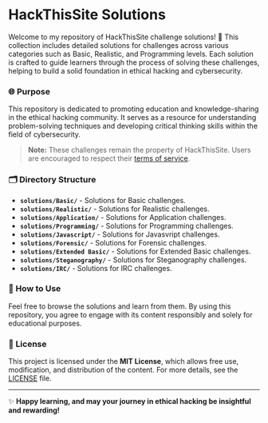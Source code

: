 # HackThisSite Solutions

Welcome to my repository of HackThisSite challenge solutions! 🌟 This collection includes detailed solutions for challenges across various categories such as Basic, Realistic, and Programming levels. Each solution is crafted to guide learners through the process of solving these challenges, helping to build a solid foundation in ethical hacking and cybersecurity.

### 🌐 Purpose
This repository is dedicated to promoting education and knowledge-sharing in the ethical hacking community. It serves as a resource for understanding problem-solving techniques and developing critical thinking skills within the field of cybersecurity.

> **Note:** These challenges remain the property of HackThisSite. Users are encouraged to respect their [terms of service](https://www.hackthissite.org/pages/legal/).

### 🗂️ Directory Structure
- **`solutions/Basic/`** - Solutions for Basic challenges.
- **`solutions/Realistic/`** - Solutions for Realistic challenges.
- **`solutions/Application/`** - Solutions for Application challenges.
- **`solutions/Programming/`** - Solutions for Programming challenges.
- **`solutions/Javascript/`** - Solutions for Javasvript challenges.
- **`solutions/Forensic/`** - Solutions for Forensic challenges.
- **`solutions/Extended Basic/`** - Solutions for Extended Basic challenges.
- **`solutions/Steganography/`** - Solutions for Steganography challenges.
- **`solutions/IRC/`** - Solutions for IRC challenges.

### 🚀 How to Use
Feel free to browse the solutions and learn from them. By using this repository, you agree to engage with its content responsibly and solely for educational purposes.

### 📜 License
This project is licensed under the **MIT License**, which allows free use, modification, and distribution of the content. For more details, see the [LICENSE](./LICENSE) file.

---

✨ **Happy learning, and may your journey in ethical hacking be insightful and rewarding!**
